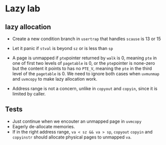 # Lazy lab

## lazy allocation
* Create a new condition branch in `usertrap` that handles `scause` is 13 or 15
* Let it panic if `stval` is beyond `sz` or is less than `sp`
* A page is unmapped if `pte`pointer returned by `walk` is 0, meaning `pte` in one of first two levels of `pagetable` is 0,
or the `pte`pointer is none-zero but the content it points to has no `PTE_V`, meaning the `pte` in the third level of 
  the `pagetable` is 0. We need to ignore both cases when `uvmunmap` and `uvmcopy` to make
  lazy allocation work.
  
* Address range is not a concern, unlike in `copyout` and `copyin`, since it is limited by
caller.
  
## Tests

* Just continue when we encouter an unmapped page in `uvmcopy`
* Eagerly de-allocate memories.
* If in the right address range, `va < sz && va > sp`, `copyout` `copyin` and `copyinstr` should
allocate physical pages to unmapped `va`.